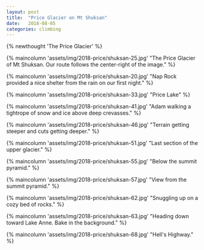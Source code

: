 ```yaml
---
layout: post
title:  "Price Glacier on Mt Shuksan"
date:   2018-08-05 
categories: climbing
---
```

{% newthought 'The Price Glacier' %}

<!--more-->
{% maincolumn 'assets/img/2018-price/shuksan-25.jpg' "The Price Glacier of Mt Shuksan. Our route follows the center-right of the image." %}

{% maincolumn 'assets/img/2018-price/shuksan-20.jpg' "Nap Rock provided a nice shelter from the rain on our first night." %}

{% maincolumn 'assets/img/2018-price/shuksan-33.jpg' "Price Lake" %}

{% maincolumn 'assets/img/2018-price/shuksan-41.jpg' "Adam walking a tightrope of snow and ice above deep crevasses." %}

{% maincolumn 'assets/img/2018-price/shuksan-46.jpg' "Terrain getting steeper and cuts getting deeper." %}

{% maincolumn 'assets/img/2018-price/shuksan-51.jpg' "Last section of the upper glacier." %}

{% maincolumn 'assets/img/2018-price/shuksan-55.jpg' "Below the summit pyramid." %}

{% maincolumn 'assets/img/2018-price/shuksan-57.jpg' "View from the summit pyramid." %}

{% maincolumn 'assets/img/2018-price/shuksan-62.jpg' "Snuggling up on a cozy bed of rocks." %}

{% maincolumn 'assets/img/2018-price/shuksan-63.jpg' "Heading down toward Lake Anne. Bake in the background." %}

{% maincolumn 'assets/img/2018-price/shuksan-68.jpg' "Hell's Highway." %}

